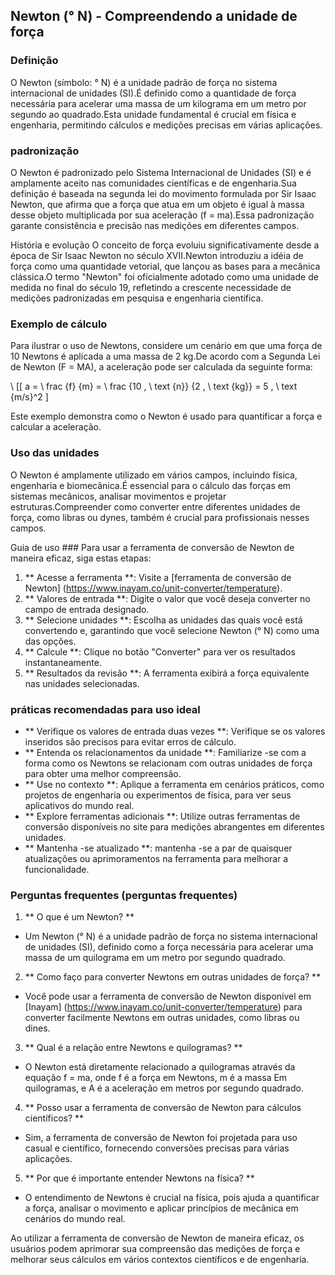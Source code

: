 ## Newton (° N) - Compreendendo a unidade de força

### Definição
O Newton (símbolo: ° N) é a unidade padrão de força no sistema internacional de unidades (SI).É definido como a quantidade de força necessária para acelerar uma massa de um kilograma em um metro por segundo ao quadrado.Esta unidade fundamental é crucial em física e engenharia, permitindo cálculos e medições precisas em várias aplicações.

### padronização
O Newton é padronizado pelo Sistema Internacional de Unidades (SI) e é amplamente aceito nas comunidades científicas e de engenharia.Sua definição é baseada na segunda lei do movimento formulada por Sir Isaac Newton, que afirma que a força que atua em um objeto é igual à massa desse objeto multiplicada por sua aceleração (f = ma).Essa padronização garante consistência e precisão nas medições em diferentes campos.

História e evolução
O conceito de força evoluiu significativamente desde a época de Sir Isaac Newton no século XVII.Newton introduziu a idéia de força como uma quantidade vetorial, que lançou as bases para a mecânica clássica.O termo "Newton" foi oficialmente adotado como uma unidade de medida no final do século 19, refletindo a crescente necessidade de medições padronizadas em pesquisa e engenharia científica.

### Exemplo de cálculo
Para ilustrar o uso de Newtons, considere um cenário em que uma força de 10 Newtons é aplicada a uma massa de 2 kg.De acordo com a Segunda Lei de Newton (F = MA), a aceleração pode ser calculada da seguinte forma:

\ [[
a = \ frac {f} {m} = \ frac {10 \, \ text {n}} {2 \, \ text {kg}} = 5 \, \ text {m/s}^2
\]

Este exemplo demonstra como o Newton é usado para quantificar a força e calcular a aceleração.

### Uso das unidades
O Newton é amplamente utilizado em vários campos, incluindo física, engenharia e biomecânica.É essencial para o cálculo das forças em sistemas mecânicos, analisar movimentos e projetar estruturas.Compreender como converter entre diferentes unidades de força, como libras ou dynes, também é crucial para profissionais nesses campos.

Guia de uso ###
Para usar a ferramenta de conversão de Newton de maneira eficaz, siga estas etapas:
1. ** Acesse a ferramenta **: Visite a [ferramenta de conversão de Newton] (https://www.inayam.co/unit-converter/temperature).
2. ** Valores de entrada **: Digite o valor que você deseja converter no campo de entrada designado.
3. ** Selecione unidades **: Escolha as unidades das quais você está convertendo e, garantindo que você selecione Newton (° N) como uma das opções.
4. ** Calcule **: Clique no botão "Converter" para ver os resultados instantaneamente.
5. ** Resultados da revisão **: A ferramenta exibirá a força equivalente nas unidades selecionadas.

### práticas recomendadas para uso ideal
- ** Verifique os valores de entrada duas vezes **: Verifique se os valores inseridos são precisos para evitar erros de cálculo.
- ** Entenda os relacionamentos da unidade **: Familiarize -se com a forma como os Newtons se relacionam com outras unidades de força para obter uma melhor compreensão.
- ** Use no contexto **: Aplique a ferramenta em cenários práticos, como projetos de engenharia ou experimentos de física, para ver seus aplicativos do mundo real.
- ** Explore ferramentas adicionais **: Utilize outras ferramentas de conversão disponíveis no site para medições abrangentes em diferentes unidades.
- ** Mantenha -se atualizado **: mantenha -se a par de quaisquer atualizações ou aprimoramentos na ferramenta para melhorar a funcionalidade.

### Perguntas frequentes (perguntas frequentes)

1. ** O que é um Newton? **
- Um Newton (° N) é a unidade padrão de força no sistema internacional de unidades (SI), definido como a força necessária para acelerar uma massa de um quilograma em um metro por segundo quadrado.

2. ** Como faço para converter Newtons em outras unidades de força? **
- Você pode usar a ferramenta de conversão de Newton disponível em [Inayam] (https://www.inayam.co/unit-converter/temperature) para converter facilmente Newtons em outras unidades, como libras ou dines.

3. ** Qual é a relação entre Newtons e quilogramas? **
- O Newton está diretamente relacionado a quilogramas através da equação f = ma, onde f é a força em Newtons, m é a massa Em quilogramas, e A é a aceleração em metros por segundo quadrado.

4. ** Posso usar a ferramenta de conversão de Newton para cálculos científicos? **
- Sim, a ferramenta de conversão de Newton foi projetada para uso casual e científico, fornecendo conversões precisas para várias aplicações.

5. ** Por que é importante entender Newtons na física? **
- O entendimento de Newtons é crucial na física, pois ajuda a quantificar a força, analisar o movimento e aplicar princípios de mecânica em cenários do mundo real.

Ao utilizar a ferramenta de conversão de Newton de maneira eficaz, os usuários podem aprimorar sua compreensão das medições de força e melhorar seus cálculos em vários contextos científicos e de engenharia.